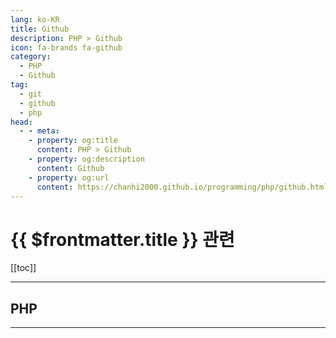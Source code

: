 ```yaml
---
lang: ko-KR
title: Github
description: PHP > Github
icon: fa-brands fa-github
category:
  - PHP
  - Github
tag: 
  - git 
  - github 
  - php
head:
  - - meta:
    - property: og:title
      content: PHP > Github
    - property: og:description
      content: Github
    - property: og:url
      content: https://chanhi2000.github.io/programming/php/github.html
---
```


# {{ $frontmatter.title }} 관련

[[toc]]

---

## PHP

<MyGithubItems jsonName="lang-php" />

---

<TagLinks />